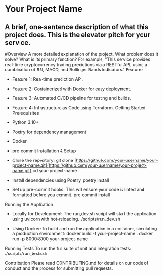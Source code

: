 # Your Project Name


## A brief, one-sentence description of what this project does. This is the elevator pitch for your service.

#Overview
A more detailed explanation of the project. What problem does it solve? What is its primary function? For example, "This service provides real-time cryptocurrency trading predictions via a RESTful API, using a combination of RSI, MACD, and Bollinger Bands indicators."
Features
 * Feature 1: Real-time prediction API.
 * Feature 2: Containerized with Docker for easy deployment.
 * Feature 3: Automated CI/CD pipeline for testing and builds.
 * Feature 4: Infrastructure as Code using Terraform.
Getting Started
Prerequisites
 * Python 3.10+
 * Poetry for dependency management
 * Docker
 * pre-commit
Installation & Setup
 * Clone the repository:
   git clone [https://github.com/your-username/your-project-name.git](https://github.com/your-username/your-project-name.git)
cd your-project-name

 * Install dependencies using Poetry:
   poetry install

 * Set up pre-commit hooks:
   This will ensure your code is linted and formatted before you commit.
   pre-commit install

Running the Application
 * Locally for Development:
   The run_dev.sh script will start the application using uvicorn with hot-reloading.
   ./scripts/run_dev.sh

 * Using Docker:
   To build and run the application in a container, simulating a production environment:
   docker build -t your-project-name .
docker run -p 8000:8000 your-project-name

Running Tests
To run the full suite of unit and integration tests:
./scripts/run_tests.sh

Contribution
Please read CONTRIBUTING.md for details on our code of conduct and the process for submitting pull requests.

